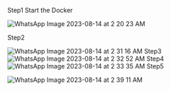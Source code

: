 Step1
Start the Docker


![WhatsApp Image 2023-08-14 at 2 20 23 AM](https://github.com/divyanshujain11/divyanshujain11_Docker_Firefox_Inside_Docker/assets/77712311/ac3a7a52-9e43-4647-86d7-47316431ac3a)


Step2

![WhatsApp Image 2023-08-14 at 2 31 16 AM](https://github.com/divyanshujain11/divyanshujain11_Docker_Firefox_Inside_Docker/assets/77712311/04df6d94-1c0f-4a94-8c8e-1a83d6403348)
Step3
![WhatsApp Image 2023-08-14 at 2 32 52 AM](https://github.com/divyanshujain11/divyanshujain11_Docker_Firefox_Inside_Docker/assets/77712311/13a3938e-02fe-48c3-abc2-1a86381488e2)
Step4
![WhatsApp Image 2023-08-14 at 2 33 35 AM](https://github.com/divyanshujain11/divyanshujain11_Docker_Firefox_Inside_Docker/assets/77712311/498bed3b-510a-4278-8d85-e7602ed50808)
Step5

![WhatsApp Image 2023-08-14 at 2 39 11 AM](https://github.com/divyanshujain11/divyanshujain11_Docker_Firefox_Inside_Docker/assets/77712311/4d7a10d5-9d7b-4794-8652-be491e3e31ee)

